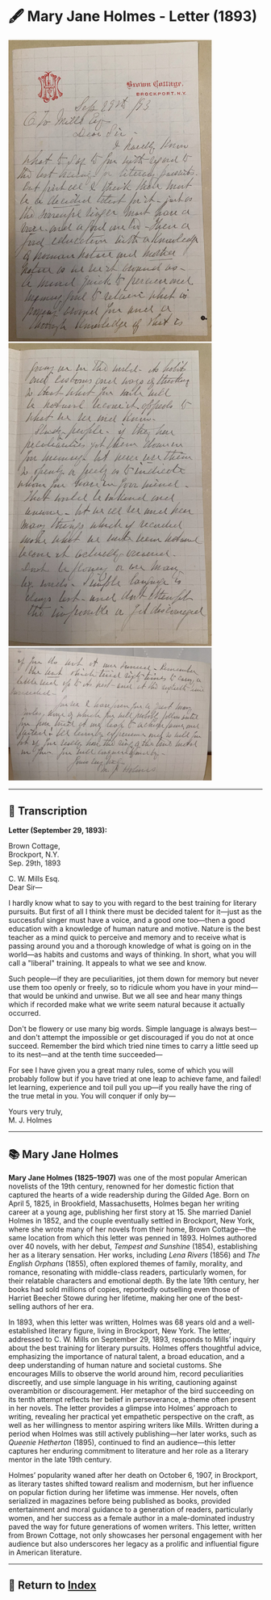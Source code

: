 # 🖋️ Mary Jane Holmes - Letter (1893)

<img src="assets/Mary_Jane_Holmes_Letter_1.jpg" alt="Mary Jane Holmes Letter" style="max-width: 80%; height: auto;"/>
<img src="assets/Mary_Jane_Holmes_Letter_2.jpg" alt="Mary Jane Holmes Letter" style="max-width: 80%; height: auto;"/>
<img src="assets/Mary_Jane_Holmes_Letter_3.jpg" alt="Mary Jane Holmes Letter" style="max-width: 80%; height: auto;"/>

---

## 📜 Transcription

**Letter (September 29, 1893):**  

Brown Cottage,  
Brockport, N.Y.  
Sep. 29th, 1893  

C. W. Mills Esq.  
Dear Sir—  

I hardly know what to say to you with regard to the best training for literary pursuits. But first of all I think there must be decided talent for it—just as the successful singer must have a voice, and a good one too—then a good education with a knowledge of human nature and motive. Nature is the best teacher as a mind quick to perceive and memory and to receive what is passing around you and a thorough knowledge of what is going on in the world—as habits and customs and ways of thinking. In short, what you will call a "liberal" training. It appeals to what we see and know.  

Such people—if they are peculiarities, jot them down for memory but never use them too openly or freely, so to ridicule whom you have in your mind—that would be unkind and unwise. But we all see and hear many things which if recorded make what we write seem natural because it actually occurred.  

Don't be flowery or use many big words. Simple language is always best—and don't attempt the impossible or get discouraged if you do not at once succeed. Remember the bird which tried nine times to carry a little seed up to its nest—and at the tenth time succeeded—  

For see I have given you a great many rules, some of which you will probably follow but if you have tried at one leap to achieve fame, and failed! let learning, experience and toil pull you up—if you really have the ring of the true metal in you. You will conquer if only by—  

Yours very truly,  
M. J. Holmes  

---

## 📚 Mary Jane Holmes

**Mary Jane Holmes (1825–1907)** was one of the most popular American novelists of the 19th century, renowned for her domestic fiction that captured the hearts of a wide readership during the Gilded Age. Born on April 5, 1825, in Brookfield, Massachusetts, Holmes began her writing career at a young age, publishing her first story at 15. She married Daniel Holmes in 1852, and the couple eventually settled in Brockport, New York, where she wrote many of her novels from their home, Brown Cottage—the same location from which this letter was penned in 1893. Holmes authored over 40 novels, with her debut, *Tempest and Sunshine* (1854), establishing her as a literary sensation. Her works, including *Lena Rivers* (1856) and *The English Orphans* (1855), often explored themes of family, morality, and romance, resonating with middle-class readers, particularly women, for their relatable characters and emotional depth. By the late 19th century, her books had sold millions of copies, reportedly outselling even those of Harriet Beecher Stowe during her lifetime, making her one of the best-selling authors of her era.

In 1893, when this letter was written, Holmes was 68 years old and a well-established literary figure, living in Brockport, New York. The letter, addressed to C. W. Mills on September 29, 1893, responds to Mills’ inquiry about the best training for literary pursuits. Holmes offers thoughtful advice, emphasizing the importance of natural talent, a broad education, and a deep understanding of human nature and societal customs. She encourages Mills to observe the world around him, record peculiarities discreetly, and use simple language in his writing, cautioning against overambition or discouragement. Her metaphor of the bird succeeding on its tenth attempt reflects her belief in perseverance, a theme often present in her novels. The letter provides a glimpse into Holmes’ approach to writing, revealing her practical yet empathetic perspective on the craft, as well as her willingness to mentor aspiring writers like Mills. Written during a period when Holmes was still actively publishing—her later works, such as *Queenie Hetherton* (1895), continued to find an audience—this letter captures her enduring commitment to literature and her role as a literary mentor in the late 19th century.

Holmes’ popularity waned after her death on October 6, 1907, in Brockport, as literary tastes shifted toward realism and modernism, but her influence on popular fiction during her lifetime was immense. Her novels, often serialized in magazines before being published as books, provided entertainment and moral guidance to a generation of readers, particularly women, and her success as a female author in a male-dominated industry paved the way for future generations of women writers. This letter, written from Brown Cottage, not only showcases her personal engagement with her audience but also underscores her legacy as a prolific and influential figure in American literature.

---

## 🔗 Return to [Index](index.md)
